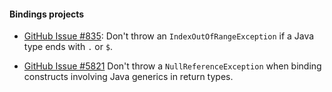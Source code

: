 #### Bindings projects

- [GitHub Issue #835](https://github.com/dotnet/java-interop/issues/835):
  Don't throw an `IndexOutOfRangeException` if a Java type ends with `.` or `$`.

- [GitHub Issue #5821](https://github.com/xamarin/xamarin-android/issues/5921)
  Don't throw a `NullReferenceException` when binding constructs involving Java generics in return types.
